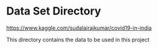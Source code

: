 # Data Set Directory

https://www.kaggle.com/sudalairajkumar/covid19-in-india

This directory contains the data to be used in this project
